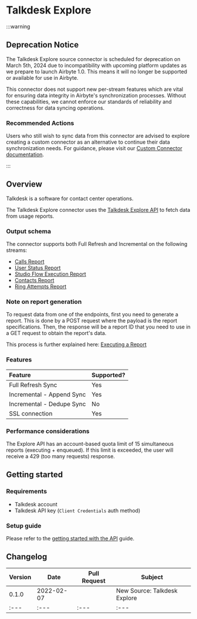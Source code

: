 # Talkdesk Explore

:::warning

## Deprecation Notice

The Talkdesk Explore source connector is scheduled for deprecation on March 5th, 2024 due to incompatibility with upcoming platform updates as we prepare to launch Airbyte 1.0. This means it will no longer be supported or available for use in Airbyte.

This connector does not support new per-stream features which are vital for ensuring data integrity in Airbyte's synchronization processes. Without these capabilities, we cannot enforce our standards of reliability and correctness for data syncing operations.

### Recommended Actions

Users who still wish to sync data from this connector are advised to explore creating a custom connector as an alternative to continue their data synchronization needs. For guidance, please visit our [Custom Connector documentation](https://docs.airbyte.com/connector-development/).

:::

## Overview

Talkdesk is a software for contact center operations.

The Talkdesk Explore connector uses the [Talkdesk Explore API](https://docs.talkdesk.com/docs/explore-api) to fetch data from usage reports.

### Output schema

The connector supports both Full Refresh and Incremental on the following streams:

- [Calls Report](https://docs.talkdesk.com/docs/calls-report)
- [User Status Report](https://docs.talkdesk.com/docs/user-status-explore)
- [Studio Flow Execution Report](https://docs.talkdesk.com/docs/studio-flow-execution-report)
- [Contacts Report](https://docs.talkdesk.com/docs/contacts-report)
- [Ring Attempts Report](https://docs.talkdesk.com/docs/ring-attempts-report)

### Note on report generation

To request data from one of the endpoints, first you need to generate a report. This is done by a POST request where the payload is the report specifications. Then, the response will be a report ID that you need to use in a GET request to obtain the report's data.

This process is further explained here: [Executing a Report](https://docs.talkdesk.com/docs/executing-a-report)

### Features

| Feature                   | Supported? |
| :------------------------ | :--------- |
| Full Refresh Sync         | Yes        |
| Incremental - Append Sync | Yes        |
| Incremental - Dedupe Sync | No         |
| SSL connection            | Yes        |

### Performance considerations

The Explore API has an account-based quota limit of 15 simultaneous reports (executing + enqueued). If this limit is exceeded, the user will receive a 429 (too many requests) response.

## Getting started

### Requirements

- Talkdesk account
- Talkdesk API key (`Client Credentials` auth method)

### Setup guide

Please refer to the [getting started with the API](https://docs.talkdesk.com/docs/api-access) guide.

## Changelog

| Version | Date       | Pull Request | Subject                      |
| ------- | ---------- | ------------ | ---------------------------- |
| 0.1.0   | 2022-02-07 |              | New Source: Talkdesk Explore |
| :---    | :---       | :---         | :---                         |
